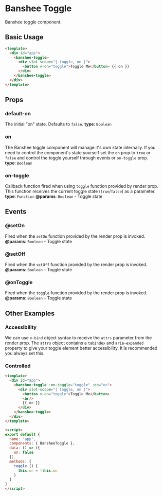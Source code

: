 # Banshee Toggle

Banshee toggle component.

## Basic Usage
```html
<template>
  <div id="app">
    <banshee-toggle>
      <div slot-scope="{ toggle, on }">
        <button v-on="toggle">Toggle Me</button> {{ on }}
      </div>
    </banshee-toggle>
  </div>
</template>
```

## Props

### default-on

The initial "on" state. Defaults to `false`.
**type**: `Boolean`

### on

The Banshee toggle component will manage it's own state internally. If you need to control the component's state yourself set the `on` prop to `true` or `false` and control the toggle yourself through events or `on-toggle` prop.
**type**: `Boolean`

### on-toggle

Callback function fired when using `toggle` function provided by render prop. This function receives the current toggle state (`true`/`false`) as a parameter.
**type**: `Function`
**@params**: `Boolean` - Toggle state

## Events

### @setOn

Fired when the `setOn` function provided by the render prop is invoked.
**@params**: `Boolean` - Toggle state

### @setOff

Fired when the `setOff` function provided by the render prop is invoked.
**@params**: `Boolean` - Toggle state

### @onToggle

Fired when the `toggle` function provided by the render prop is invoked.
**@params**: `Boolean` - Toggle state

## Other Examples

### Accessibility

We can use `v-bind` object syntax to receive the `attrs` parameter from the render prop. The `attrs` object contains a `tabIndex` and `aria-expanded` property to give your toggle element better accessibility. It is recommended you always set this.

<template>
  <div id="app">
    <banshee-toggle>
      <div slot-scope="{ attrs, toggle, on }">
        <button v-bind="attrs" v-on="toggle">Toggle Me</button>
        <br/>
        {{ on }}
      </div>
    </banshee-toggle>
  </div>
</template>

### Controlled

```html
<template>
  <div id="app">
    <banshee-toggle :on-toggle="toggle" :on="on">
      <div slot-scope="{ toggle, on }">
        <button v-on="toggle">Toggle Me</button>
        <br/>
        {{ on }}
      </div>
    </banshee-toggle>
  </div>
</template>

<script>
export default {
  name: 'app',
  components: { BansheeToggle },
  data: () => ({
    on: false
  }),
  methods: {
    toggle () {
      this.on = !this.on
    }
  }
}
</script>
```
